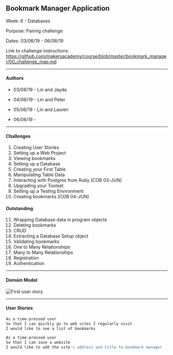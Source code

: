 ## Bookmark Manager Application

Week: 6 - Databases

Purpose: Pairing challenge 

Dates: 03/06/19 - 06/06/19

Link to challenge instructions: https://github.com/makersacademy/course/blob/master/bookmark_manager/00_challenge_map.md

--------------------------

#### Authors

* 03/06/19 - Lin and Jayda

* 04/06/19 - Lin and Peter

* 05/06/19 - Lin and Lauren 

* 06/06/19 - 

--------------------------
#### Challenges

1. Creating User Stories
2. Setting up a Web Project
3. Viewing bookmarks
4. Setting up a Database
5. Creating your First Table
6. Manipulating Table Data
7. Interacting with Postgres from Ruby [COB 03-JUN]
8. Upgrading your Toolset
9. Setting up a Testing Environment 
10. Creating bookmarks [COB 04-JUN]

#### Outstanding
11. Wrapping Database data in program objects
12. Deleting bookmarks
13. CRUD
14. Extracting a Database Setup object
15. Validating bookmarks
16. One to Many Relationships
17. Many to Many Relationships
18. Registration
19. Authentication

--------------------------

#### Domain Model

![First user story](https://github.com/makersacademy/course/blob/master/bookmark_manager/images/bookmark_manager_1.png)

--------------------------

#### User Stories

```bash
As a time-pressed user
So that I can quickly go to web sites I regularly visit
I would like to see a list of bookmarks
```
```bash
As a time-pressed user
So that I can save a website
I would like to add the site's address and title to bookmark manager
```
